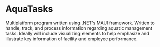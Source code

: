 # AquaTasks
Multiplatform program written using .NET's MAUI framework. Written to handle, track, and process information regarding aquatic management tasks. Ideally will include visualizing elements to help emphasize and illustrate key information of facility and employee performance.
